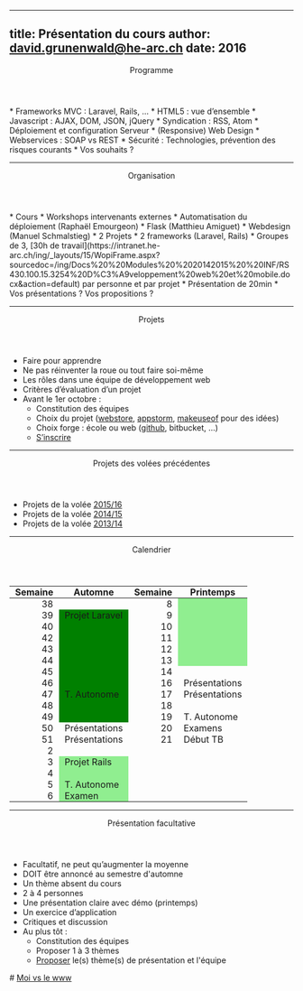 <style type="text/css">
table {
	margin: 0 auto;}

th, td {
	padding: 0 10px;}

table tbody tr:nth-child(n+2):nth-child(-n+11) td:nth-child(2) {
	background-color: green;}

table tbody tr:nth-child(n+15) td:nth-child(2),
table tbody tr:nth-child(-n+6) td:nth-child(4) {
	background-color: lightgreen;}
</style>

---
title: Présentation du cours
author: <david.grunenwald@he-arc.ch>
date: 2016
---
<header>Programme</header>
* Frameworks MVC : Laravel, Rails, …
* HTML5 : vue d’ensemble
* Javascript : AJAX, DOM, JSON, jQuery
* Syndication : RSS, Atom
* Déploiement et configuration Serveur
* (Responsive) Web Design
* Webservices : SOAP vs REST
* Sécurité : Technologies, prévention des risques courants
* <span class="yel-bg">Vos souhaits ?</span>

---
<header>Organisation</header>
* Cours
* Workshops intervenants externes
    * Automatisation du déploiement (Raphaël Emourgeon)
    * Flask (Matthieu Amiguet)
    * Webdesign (Manuel Schmalstieg)
* 2 Projets
    * 2 frameworks (Laravel, Rails)
    * Groupes de 3, [30h de travail](https://intranet.he-arc.ch/ing/_layouts/15/WopiFrame.aspx?sourcedoc=/ing/Docs%20%20Modules%20%2020142015%20%20INF/RS430.100.15.3254%20D%C3%A9veloppement%20web%20et%20mobile.docx&action=default) par personne et par projet
    * Présentation de 20min
* Vos présentations ? <span class="yel-bg">Vos propositions ?</span>


----
<header>Projets</header>

* Faire pour apprendre
* Ne pas réinventer la roue ou tout faire soi-même
* Les rôles dans une équipe de développement web
* Critères d’évaluation d’un projet
* Avant le 1er octobre :
    * Constitution des équipes
    * Choix du projet ([webstore](https://chrome.google.com/webstore/), [appstorm](http://web.appstorm.net/category/reviews/), [makeuseof](http://www.makeuseof.com/pages/best-websites) pour des idées)
    * Choix forge : école ou web ([github](https://github.com/HE-Arc/), bitbucket, ...)
    * [S’inscrire](https://docs.google.com/spreadsheet/viewform?formkey=dC1zY1J6dWo3a2tDak5ESkRyQUNqOGc6MQ)

----
<header>Projets des volées précédentes</header>

* Projets de la volée [2015/16](https://projets-labinfo.he-arc.ch/projects/webdev/wiki)
* Projets de la volée [2014/15](https://isic-lan.he-arc.ch/projects/1415-dw/wiki/Wiki)
* Projets de la volée [2013/14](https://isic-lan.he-arc.ch/projects/1314-devweb/wiki)

----
<header>Calendrier</header>

|Semaine|Automne|Semaine|Printemps|
|---:|---|---:|---|
|38||8||
|39|Projet Laravel|9||
|40||10||
|42||11||
|43||12||
|44||13||
|45||14||
|46||16|Présentations|
|47|T. Autonome|17|Présentations|
|48||18||
|49||19|T. Autonome|
|50|Présentations|20|Examens|
|51|Présentations|21|Début TB|
|2||||
|3|Projet Rails|||
|4||||
|5|T. Autonome|||
|6|Examen|||

----
<header>Présentation facultative</header>

* Facultatif, ne peut qu’augmenter la moyenne
* DOIT être annoncé au semestre d'automne
* Un thème absent du cours
* 2 à 4 personnes
* Une présentation claire avec démo (printemps)
* Un exercice d’application
* Critiques et discussion
* Au plus tôt :
    * Constitution des équipes
    * Proposer 1 à 3 thèmes
    * [Proposer](https://docs.google.com/spreadsheet/viewform?formkey=dEVJRE1WVTVPelhFcE94TGF5N1c0cGc6MQ) le(s) thème(s) de présentation et l'équipe

# [Moi vs le www](https://docs.google.com/spreadsheet/viewform?formkey=dDg5Znh5akRBV1hPbC1qYlVRV3BONFE6MQ)
